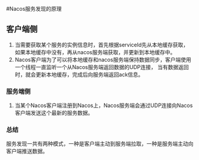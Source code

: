 #Nacos服务发现的原理
## 客户端侧
1. 当需要获取某个服务的实例信息时，首先根据serviceId先从本地缓存获取，如果本地缓存中没有，再从nacos服务端获取，并更新到本地缓存中。
2. Nacos客户端为了可以将本地缓存和nacos服务端保持数据同步，客户端使用一个线程一直监听一个从Nacos服务端返回数据的UDP连接，
当有数据返回时，就会更新本地缓存，完成后向服务端返回ack信息。

### 服务端侧
1. 当某个Nacos客户端注册到Nacos上，Nacos服务端会通过UDP连接向Nacos客户端发送这个最新的服务数据。

### 总结
服务发现一共有两种模式，一种是客户端主动到服务端拉取，一种是服务端主动向客户端推送数据。